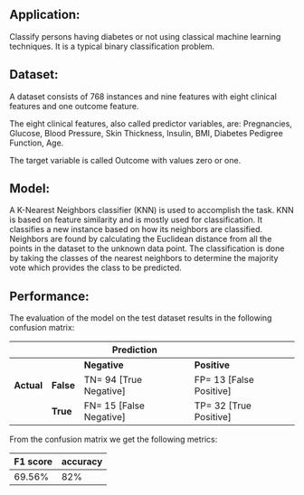 Application:
------------
Classify persons having diabetes or not using classical machine learning techniques. It is a typical binary classification problem.

Dataset:
--------
A dataset consists of 768 instances and nine features with eight clinical features and one outcome feature.

The eight clinical features, also called predictor variables, are:  Pregnancies, Glucose, Blood Pressure, Skin Thickness, Insulin, BMI, Diabetes Pedigree Function, Age.

The target variable is called Outcome with values zero or one.

Model:
------
A K-Nearest Neighbors classifier (KNN) is used to accomplish the task. KNN is based on feature similarity and is mostly used for classification. It classifies a new instance based on how its neighbors are classified. Neighbors are found by calculating the Euclidean distance from all the points in the dataset to the unknown data point. The classification is done by taking the classes of the nearest neighbors to determine the majority vote which provides the class to be predicted.

Performance:
------------
The evaluation of the model on the test dataset results in the following confusion matrix:

|               |              | Prediction              |                          |
| ------------- | ------------ | ----------------------- | ------------------------ |
|               |              | <b>Negative</b>         | <b>Positive</b>          |
| <b>Actual</b> | <b>False</b> | TN= 94  [True Negative] | FP= 13  [False Positive] |
|               | <b>True</b>  | FN= 15  [False Negative]| TP= 32  [True Positive]  |

From the confusion matrix we get the following metrics:

| F1 score | accuracy |
| -------- | -------- |
| 69.56%   | 82%      |




